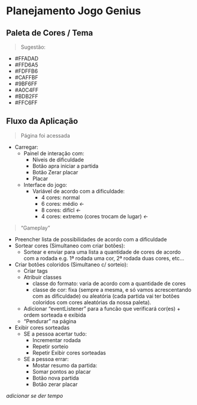 # Planejamento Jogo Genius

## Paleta de Cores / Tema
> Sugestão:
- #FFADAD
- #FFD6A5
- #FDFFB6
- #CAFFBF
- #9BF6FF
- #A0C4FF
- #BDB2FF
- #FFC6FF

## Fluxo da Aplicação
> Página foi acessada
- Carregar:
  - Painel de interação com:
    - Níveis de dificuldade
    - Botão apra iniciar a partida
    - Botão Zerar placar
    - Placar
  - Interface do jogo:
    - Variável de acordo com a dificuldade:
      - 4 cores: normal
      - 6 cores: médio *<-*
      - 8 cores: difícl *<-*
      - 4 cores: extremo (cores trocam de lugar) *<-*

> “Gameplay”
- Preencher lista de possibilidades de acordo com a dificuldade
- Sortear cores (Simultaneo com criar botões):
  - Sortear e enviar para uma lista a quantidade de cores de acordo com a rodada e.g. 1ª rodada uma cor, 2ª rodada duas cores, etc...
- Criar botões coloridos (Simultaneo c/ sorteio):
  - Criar tags
  - Atribuir classes
    - classe do formato: varia de acordo com a quantidade de cores
    - classe de cor: fixa (sempre a mesma, e só vamos acrescentando com as dificuldade) ou aleatória (cada partida vai ter botões coloridos com cores aleatórias da nossa paleta).
  - Adicionar “eventListener” para a funcão que verificará cor(es) + ordem sorteada e exibida
  - “Pendurar” na página
- Exibir cores sorteadas
  - SE a pessoa acertar tudo:
    - Incrementar rodada
    - Repetir sorteio
    - Repetir Exibir cores sorteadas
  - SE a pessoa errar:
    - Mostar resumo da partida:
    - Somar pontos ao placar
    - Botão nova partida
    - Botão zerar placar

*adicionar se der tempo*